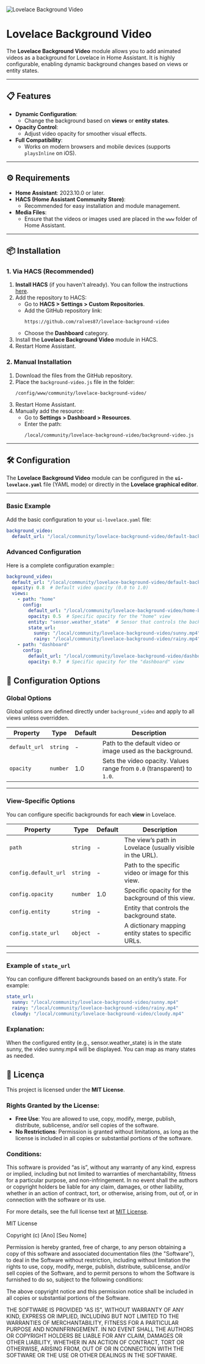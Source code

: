![Lovelace Background Video](img/lovelace-background-video-example.gif)

# Lovelace Background Video

The **Lovelace Background Video** module allows you to add animated videos as a background for Lovelace in Home Assistant. It is highly configurable, enabling dynamic background changes based on views or entity states.

---

## 📋 Features

- **Dynamic Configuration**:
  - Change the background based on **views** or **entity states**.
- **Opacity Control**:
  - Adjust video opacity for smoother visual effects.
- **Full Compatibility**:
  - Works on modern browsers and mobile devices (supports `playsInline` on iOS).

---

## ⚙️ Requirements

- **Home Assistant**: 2023.10.0 or later.
- **HACS (Home Assistant Community Store)**:
  - Recommended for easy installation and module management.
- **Media Files**:
  - Ensure that the videos or images used are placed in the `www` folder of Home Assistant.

---

## 📦 Installation

### 1. Via HACS (Recommended)

1. **Install HACS** (if you haven't already). You can follow the instructions [here](https://hacs.xyz/).
2. Add the repository to HACS:
   - Go to **HACS > Settings > Custom Repositories**.
   - Add the GitHub repository link:
     ```
     https://github.com/ralves87/lovelace-background-video
     ```
   - Choose the **Dashboard** category.
3. Install the **Lovelace Background Video** module in HACS.
4. Restart Home Assistant.

### 2. Manual Installation

1. Download the files from the GitHub repository.
2. Place the `background-video.js` file in the folder:
    ```
    /config/www/community/lovelace-background-video/
    ```
3. Restart Home Assistant.
4. Manually add the resource:
   - Go to **Settings > Dashboard > Resources**.
   - Enter the path:
     ```
     /local/community/lovelace-background-video/background-video.js
     ```

---

## 🛠️ Configuration

The **Lovelace Background Video** module can be configured in the **`ui-lovelace.yaml`** file (YAML mode) or directly in the **Lovelace graphical editor**.

---

### Basic Example

Add the basic configuration to your `ui-lovelace.yaml` file:

```yaml
background_video:
  default_url: "/local/community/lovelace-background-video/default-background.mp4"
```
### Advanced Configuration

Here is a complete configuration example::

```yaml
background_video:
  default_url: "/local/community/lovelace-background-video/default-background.mp4"
  opacity: 0.8  # Default video opacity (0.0 to 1.0)
  views:
    - path: "home"
      config:
        default_url: "/local/community/lovelace-background-video/home-background.mp4"
        opacity: 0.5  # Specific opacity for the "home" view
        entity: "sensor.weather_state"  # Sensor that controls the background state
        state_url:
          sunny: "/local/community/lovelace-background-video/sunny.mp4"  # Background for "sunny" state
          rainy: "/local/community/lovelace-background-video/rainy.mp4"  # Background for "rainy" state
    - path: "dashboard"
      config:
        default_url: "/local/community/lovelace-background-video/dashboard-background.mp4"
        opacity: 0.7  # Specific opacity for the "dashboard" view
```

## 📖 Configuration Options

### Global Options
Global options are defined directly under `background_video` and apply to all views unless overridden.

| Property          | Type     | Default | Description                                                               |
|-------------------|----------|---------|---------------------------------------------------------------------------|
| `default_url`     | `string` | -       | Path to the default video or image used as the background.                |
| `opacity`         | `number` | 1.0     | Sets the video opacity. Values range from `0.0` (transparent) to `1.0`.   |

---

### View-Specific Options
You can configure specific backgrounds for each **view** in Lovelace.

| Property            | Type       | Default  | Description                                                               |
|---------------------|------------|----------|---------------------------------------------------------------------------|
| `path`              | `string`   | -        | The view’s path in Lovelace (usually visible in the URL).                 |
| `config.default_url`| `string`   | -        | Path to the specific video or image for this view.                        |
| `config.opacity`    | `number`   | 1.0      | Specific opacity for the background of this view.                         |
| `config.entity`     | `string`   | -        | Entity that controls the background state.                                |
| `config.state_url`  | `object`   | -        | A dictionary mapping entity states to specific URLs.                      |

---

### Example of `state_url`

You can configure different backgrounds based on an entity’s state. For example:

```yaml
state_url:
  sunny: "/local/community/lovelace-background-video/sunny.mp4"
  rainy: "/local/community/lovelace-background-video/rainy.mp4"
  cloudy: "/local/community/lovelace-background-video/cloudy.mp4"
```

### Explanation:
When the configured entity (e.g., sensor.weather_state) is in the state sunny, the video sunny.mp4 will be displayed. You can map as many states as needed.

## 📜 Licença

This project is licensed under the **MIT License**.

### Rights Granted by the License:
- **Free Use**: You are allowed to use, copy, modify, merge, publish, distribute, sublicense, and/or sell copies of the software.
- **No Restrictions**: Permission is granted without limitations, as long as the license is included in all copies or substantial portions of the software.

### Conditions:
This software is provided “as is”, without any warranty of any kind, express or implied, including but not limited to warranties of merchantability, fitness for a particular purpose, and non-infringement. In no event shall the authors or copyright holders be liable for any claim, damages, or other liability, whether in an action of contract, tort, or otherwise, arising from, out of, or in connection with the software or its use.

For more details, see the full license text at [MIT License](https://opensource.org/licenses/MIT).

















MIT License

Copyright (c) [Ano] [Seu Nome]

Permission is hereby granted, free of charge, to any person obtaining a copy
of this software and associated documentation files (the "Software"), to deal
in the Software without restriction, including without limitation the rights
to use, copy, modify, merge, publish, distribute, sublicense, and/or sell
copies of the Software, and to permit persons to whom the Software is
furnished to do so, subject to the following conditions:

The above copyright notice and this permission notice shall be included in all
copies or substantial portions of the Software.

THE SOFTWARE IS PROVIDED "AS IS", WITHOUT WARRANTY OF ANY KIND, EXPRESS OR
IMPLIED, INCLUDING BUT NOT LIMITED TO THE WARRANTIES OF MERCHANTABILITY,
FITNESS FOR A PARTICULAR PURPOSE AND NONINFRINGEMENT. IN NO EVENT SHALL THE
AUTHORS OR COPYRIGHT HOLDERS BE LIABLE FOR ANY CLAIM, DAMAGES OR OTHER
LIABILITY, WHETHER IN AN ACTION OF CONTRACT, TORT OR OTHERWISE, ARISING FROM,
OUT OF OR IN CONNECTION WITH THE SOFTWARE OR THE USE OR OTHER DEALINGS IN THE
SOFTWARE.